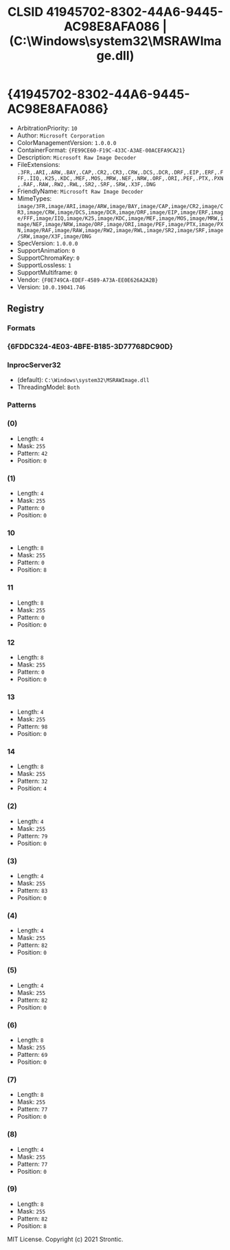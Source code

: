 ﻿---
title: "CLSID 41945702-8302-44A6-9445-AC98E8AFA086 | (C:\\Windows\\system32\\MSRAWImage.dll)"
excerpt: What is COM-Object CLSID 41945702-8302-44A6-9445-AC98E8AFA086?
---

# {41945702-8302-44A6-9445-AC98E8AFA086}

* ArbitrationPriority: `10`
* Author: `Microsoft Corporation`
* ColorManagementVersion: `1.0.0.0`
* ContainerFormat: `{FE99CE60-F19C-433C-A3AE-00ACEFA9CA21}`
* Description: `Microsoft Raw Image Decoder`
* FileExtensions: `.3FR,.ARI,.ARW,.BAY,.CAP,.CR2,.CR3,.CRW,.DCS,.DCR,.DRF,.EIP,.ERF,.FFF,.IIQ,.K25,.KDC,.MEF,.MOS,.MRW,.NEF,.NRW,.ORF,.ORI,.PEF,.PTX,.PXN,.RAF,.RAW,.RW2,.RWL,.SR2,.SRF,.SRW,.X3F,.DNG`
* FriendlyName: `Microsoft Raw Image Decoder`
* MimeTypes: `image/3FR,image/ARI,image/ARW,image/BAY,image/CAP,image/CR2,image/CR3,image/CRW,image/DCS,image/DCR,image/DRF,image/EIP,image/ERF,image/FFF,image/IIQ,image/K25,image/KDC,image/MEF,image/MOS,image/MRW,image/NEF,image/NRW,image/ORF,image/ORI,image/PEF,image/PTX,image/PXN,image/RAF,image/RAW,image/RW2,image/RWL,image/SR2,image/SRF,image/SRW,image/X3F,image/DNG`
* SpecVersion: `1.0.0.0`
* SupportAnimation: `0`
* SupportChromaKey: `0`
* SupportLossless: `1`
* SupportMultiframe: `0`
* Vendor: `{F0E749CA-EDEF-4589-A73A-EE0E626A2A2B}`
* Version: `10.0.19041.746`

## Registry


### Formats


### {6FDDC324-4E03-4BFE-B185-3D77768DC90D}


### InprocServer32

* (default): `C:\Windows\system32\MSRAWImage.dll`
* ThreadingModel: `Both`

### Patterns


### (0)

* Length: `4`
* Mask: `255`
* Pattern: `42`
* Position: `0`

### (1)

* Length: `4`
* Mask: `255`
* Pattern: `0`
* Position: `0`

### 10

* Length: `8`
* Mask: `255`
* Pattern: `0`
* Position: `8`

### 11

* Length: `8`
* Mask: `255`
* Pattern: `0`
* Position: `0`

### 12

* Length: `8`
* Mask: `255`
* Pattern: `0`
* Position: `0`

### 13

* Length: `4`
* Mask: `255`
* Pattern: `98`
* Position: `0`

### 14

* Length: `8`
* Mask: `255`
* Pattern: `32`
* Position: `4`

### (2)

* Length: `4`
* Mask: `255`
* Pattern: `79`
* Position: `0`

### (3)

* Length: `4`
* Mask: `255`
* Pattern: `83`
* Position: `0`

### (4)

* Length: `4`
* Mask: `255`
* Pattern: `82`
* Position: `0`

### (5)

* Length: `4`
* Mask: `255`
* Pattern: `82`
* Position: `0`

### (6)

* Length: `8`
* Mask: `255`
* Pattern: `69`
* Position: `0`

### (7)

* Length: `8`
* Mask: `255`
* Pattern: `77`
* Position: `0`

### (8)

* Length: `4`
* Mask: `255`
* Pattern: `77`
* Position: `0`

### (9)

* Length: `8`
* Mask: `255`
* Pattern: `82`
* Position: `8`

MIT License. Copyright (c) 2021 Strontic.


